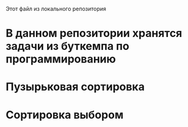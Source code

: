 Этот файл из локального репозитория
# В данном репозитории хранятся задачи из буткемпа по программированию
# Пузырьковая сортировка 
# Сортировка выбором